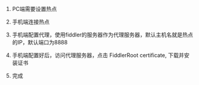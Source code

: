 1. PC端需要设置热点

2. 手机端连接热点

3. 手机端配置代理，使用fiddler的服务器作为代理服务器，默认主机名就是热点的IP，默认端口为8888

4. 手机端配置好后，访问代理服务器，点击 FiddlerRoot certificate, 下载并安装证书

5. 完成